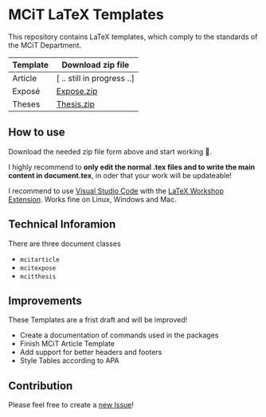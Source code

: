 # MCiT LaTeX Templates

This repository contains LaTeX templates, which comply to the standards of the MCiT Department.

| Template | Download zip file                    |
| -------  | ------------------------------------ |
| Article  | [ .. still in progress ..]           |
| Exposé   | [Expose.zip](https://github.com/spiegl/MCiT_LaTeX_Template/raw/master/templates/Expose.zip)  |
| Theses   | [Thesis.zip](https://github.com/spiegl/MCiT_LaTeX_Template/raw/master/templates/Thesis.zip)   |

## How to use

Download the needed zip file form above and start working 🤗.

I highly recommend to **only edit the normal .tex files and to write the main content in document.tex**, in oder that your work will be updateable!

I recommend to use [Visual Studio Code](https://code.visualstudio.com/) with the [LaTeX Workshop Extension](https://marketplace.visualstudio.com/items?itemName=James-Yu.latex-workshop). Works fine on Linux, Windows and Mac.

## Technical Inforamion

There are three document classes

- `mcitarticle`
- `mcitexpose`
- `mcitthesis`

## Improvements

These Templates are a frist draft and will be improved!

- Create a documentation of commands used in the packages
- Finish MCiT Article Template
- Add support for better headers and footers
- Style Tables according to APA

## Contribution

Please feel free to create a [new Issue](https://github.com/spiegl/MCiT_LaTeX_Template/issues/new)!
